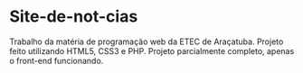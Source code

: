 # Site-de-not-cias
Trabalho da matéria de programação web da ETEC de Araçatuba. Projeto feito utilizando HTML5, CSS3 e PHP. Projeto parcialmente completo, apenas o front-end funcionando.

